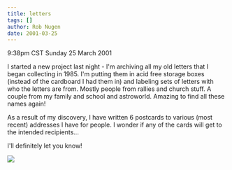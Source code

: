 ```yaml
---
title: letters
tags: []
author: Rob Nugen
date: 2001-03-25
---
```


<title>old letters</title>
<p class=date>9:38pm CST Sunday 25 March 2001</p>

<p>I started a new project last night - I'm archiving all my old
letters that I began collecting in 1985.  I'm putting them in acid
free storage boxes (instead of the cardboard I had them in) and
labeling sets of letters with who the letters are from.  Mostly people
from rallies and church stuff.  A couple from my family and school and
astroworld.  Amazing to find all these names again!</p>

<p>As a result of my discovery, I have written 6 postcards to various
(most recent) addresses I have for people.  I wonder if any of the
cards will get to the intended recipients...</p>

<p>I'll definitely let you know!</p>

<p><img src='/images/rob/wL-ROB.gif'/></p>

